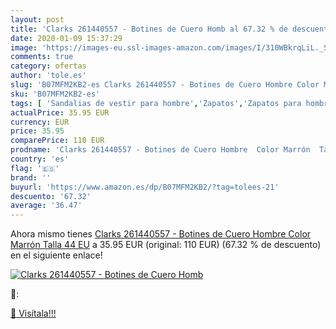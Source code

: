 ```yaml
---
layout: post
title: 'Clarks 261440557 - Botines de Cuero Homb al 67.32 % de descuento'
date: 2020-01-09 15:37:29
image: 'https://images-eu.ssl-images-amazon.com/images/I/310WBkrqLiL._SL400_.jpg'
comments: true
category: ofertas
author: 'tole.es'
slug: 'B07MFM2KB2-es Clarks 261440557 - Botines de Cuero Hombre Color Marrón...'
sku: 'B07MFM2KB2-es'
tags: [ 'Sandalias de vestir para hombre','Zapatos','Zapatos para hombre','Zapatos y complementos','botines', ]
actualPrice: 35.95 EUR
currency: EUR
price: 35.95
comparePrice: 110 EUR
prodname: 'Clarks 261440557 - Botines de Cuero Hombre  Color Marrón  Talla 44 EU'
country: 'es'
flag: '🇪🇸'
brand: ''
buyurl: 'https://www.amazon.es/dp/B07MFM2KB2/?tag=tolees-21'
descuento: '67.32'
average: '36.47'
---
```


Ahora mismo tienes [Clarks 261440557 - Botines de Cuero Hombre  Color Marrón  Talla 44 EU](https://www.amazon.es/dp/B07MFM2KB2/?tag=tolees-21) a 35.95 EUR (original: 110 EUR) (67.32 %  de descuento) en el siguiente enlace!

[![Clarks 261440557 - Botines de Cuero Homb](https://images-eu.ssl-images-amazon.com/images/I/310WBkrqLiL._SL400_.jpg)](https://www.amazon.es/dp/B07MFM2KB2/?tag=tolees-21)

🔎:


[🛒 Visítala!!!](https://www.amazon.es/dp/B07MFM2KB2/?tag=tolees-21)
